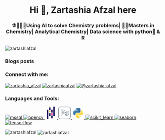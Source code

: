 <h1 align="center">Hi 🌟, Zartashia Afzal here</h1>
<h3 align="center">⚗🧪👩‍💻Using AI to solve Chemistry problems| 👩‍🎓Masters in Chemistry| Analytical Chemistry| Data science with python🐍 & R</h3>

<p align="left"> <img src="https://komarev.com/ghpvc/?username=zartashiafzal&label=Profile%20views&color=0e75b6&style=flat" alt="zartashiafzal" /> </p>
<!-- Add this HTML code to your README.md file -->

### Blogs posts
<!-- BLOG-POST-LIST:START -->
<!-- BLOG-POST-LIST:END -->

<h3 align="left">Connect with me:</h3>
<p align="left">
<a href="https://twitter.com/zartashia_afzal" target="blank"><img align="center" src="https://raw.githubusercontent.com/rahuldkjain/github-profile-readme-generator/master/src/images/icons/Social/twitter.svg" alt="zartashia_afzal" height="30" width="40" /></a>
<a href="https://linkedin.com/in/zartashiaafzal" target="blank"><img align="center" src="https://raw.githubusercontent.com/rahuldkjain/github-profile-readme-generator/master/src/images/icons/Social/linked-in-alt.svg" alt="zartashiaafzal" height="30" width="40" /></a>
<a href="https://medium.com/@zartashia-afzal" target="blank"><img align="center" src="https://raw.githubusercontent.com/rahuldkjain/github-profile-readme-generator/master/src/images/icons/Social/medium.svg" alt="@zartashia-afzal" height="30" width="40" /></a>
</p>

<h3 align="left">Languages and Tools:</h3>
<p align="left"> <a href="https://www.microsoft.com/en-us/sql-server" target="_blank" rel="noreferrer"> <img src="https://www.svgrepo.com/show/303229/microsoft-sql-server-logo.svg" alt="mssql" width="40" height="40"/> </a> <a href="https://opencv.org/" target="_blank" rel="noreferrer"> <img src="https://www.vectorlogo.zone/logos/opencv/opencv-icon.svg" alt="opencv" width="40" height="40"/> </a> <a href="https://pandas.pydata.org/" target="_blank" rel="noreferrer"> <img src="https://raw.githubusercontent.com/devicons/devicon/2ae2a900d2f041da66e950e4d48052658d850630/icons/pandas/pandas-original.svg" alt="pandas" width="40" height="40"/> </a> <a href="https://www.photoshop.com/en" target="_blank" rel="noreferrer"> <img src="https://raw.githubusercontent.com/devicons/devicon/master/icons/photoshop/photoshop-line.svg" alt="photoshop" width="40" height="40"/> </a> <a href="https://www.python.org" target="_blank" rel="noreferrer"> <img src="https://raw.githubusercontent.com/devicons/devicon/master/icons/python/python-original.svg" alt="python" width="40" height="40"/> </a> <a href="https://scikit-learn.org/" target="_blank" rel="noreferrer"> <img src="https://upload.wikimedia.org/wikipedia/commons/0/05/Scikit_learn_logo_small.svg" alt="scikit_learn" width="40" height="40"/> </a> <a href="https://seaborn.pydata.org/" target="_blank" rel="noreferrer"> <img src="https://seaborn.pydata.org/_images/logo-mark-lightbg.svg" alt="seaborn" width="40" height="40"/> </a> <a href="https://www.tensorflow.org" target="_blank" rel="noreferrer"> <img src="https://www.vectorlogo.zone/logos/tensorflow/tensorflow-icon.svg" alt="tensorflow" width="40" height="40"/> </a> </p>

<p><img align="left" src="https://github-readme-stats.vercel.app/api/top-langs?username=zartashiafzal&show_icons=true&locale=en&layout=compact" alt="zartashiafzal" /></p>

<p>&nbsp;<img align="center" src="https://github-readme-stats.vercel.app/api?username=zartashiafzal&show_icons=true&locale=en" alt="zartashiafzal" /></p>

<!-- Dynamic Typing Effect -->
<p id="dynamic-text"></p>

<script>
  const text = "Welcome to my GitHub profile!"; // Replace this with your desired text
  let index = 0;

  function type() {
    const element = document.getElementById("dynamic-text");
    element.innerHTML += text.charAt(index);
    index++;

    if (index < text.length) {
      setTimeout(type, 100); // Adjust the timeout for typing speed
    }
  }

  type();
</script>

<style>
  #dynamic-text {
    border-right: 1px solid #000;
    overflow: hidden;
    white-space: nowrap;
    font-size: 1.5em;
    animation: blink-caret 0.75s step-end infinite;
  }

  @keyframes blink-caret {
    from, to {
      border-color: transparent;
    }
    50% {
      border-color: black;
    }
  }
</style>
